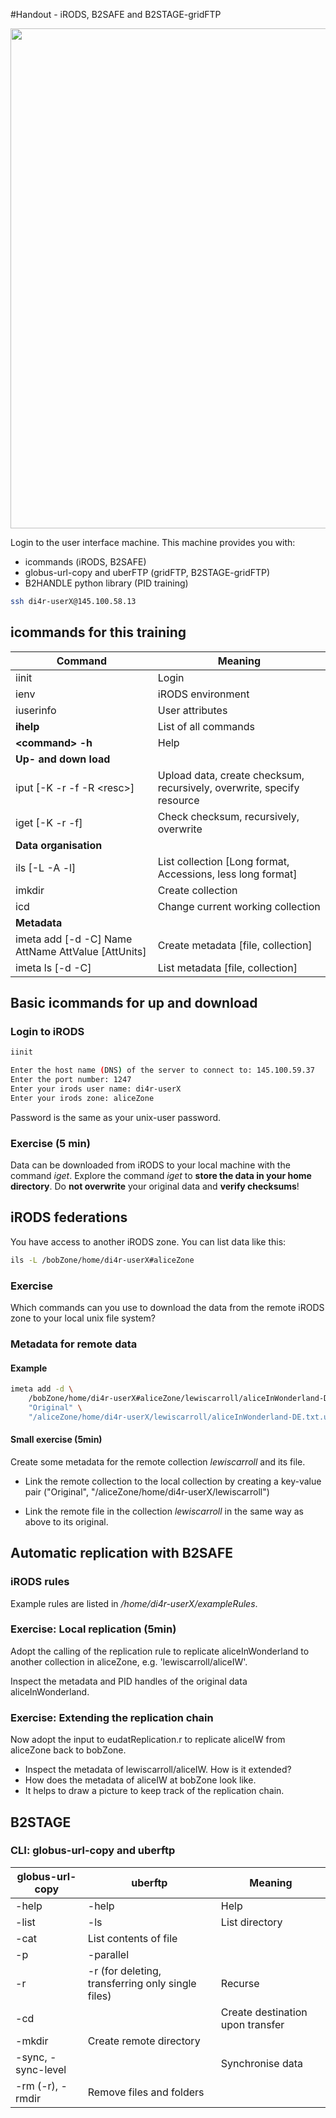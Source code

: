 #Handout - iRODS, B2SAFE and B2STAGE-gridFTP


<img align="centre" src="/Users/christines/Teaching/B2SAFE-B2STAGE/Slide10.jpg" width="800px">

Login to the user interface machine. This machine provides you with:

- icommands (iRODS, B2SAFE)
- globus-url-copy and uberFTP (gridFTP, B2STAGE-gridFTP)
- B2HANDLE python library (PID training)

```sh
ssh di4r-userX@145.100.58.13
```

## icommands for this training 

Command 	| Meaning
---------|--------
iinit		| Login
ienv		| iRODS environment
iuserinfo	| User attributes
**ihelp**		| List of all commands
**\<command\> -h** | Help
**Up- and down load**	|
iput	[-K -r -f -R \<resc\>]	| Upload data, create checksum, recursively, overwrite, specify resource
iget [-K -r -f]	| Check checksum, recursively, overwrite
**Data organisation** |
ils [-L -A -l] | List collection [Long format, Accessions, less long format]
imkdir		| Create collection
icd			| Change current working collection
**Metadata** 		|
imeta add [-d -C] Name AttName AttValue [AttUnits]	| Create metadata [file, collection]
imeta ls [-d -C]	| List metadata [file, collection]

## Basic icommands for up and download
### Login to iRODS

```sh
iinit

Enter the host name (DNS) of the server to connect to: 145.100.59.37
Enter the port number: 1247
Enter your irods user name: di4r-userX
Enter your irods zone: aliceZone
```
Password is the same as your unix-user password.

### Exercise (5 min)

Data can be downloaded from iRODS to your local machine with the command *iget*.
Explore the command *iget* to **store the data in your home directory**. Do **not overwrite** your original data and **verify checksums**!

## iRODS federations
You have access to another iRODS zone. You can list data like this:

```sh
ils -L /bobZone/home/di4r-userX#aliceZone
```

### Exercise
Which commands can you use to download the data from the remote iRODS zone to your local unix file system?

### Metadata for remote data
#### Example

```sh
imeta add -d \
	/bobZone/home/di4r-userX#aliceZone/lewiscarroll/aliceInWonderland-DE.txt.utf-8 \
	"Original" \
	"/aliceZone/home/di4r-userX/lewiscarroll/aliceInWonderland-DE.txt.utf-8"
```
#### Small exercise (5min)

Create some metadata for the remote collection *lewiscarroll* and its file.

- Link the remote collection to the local collection by creating a key-value pair ("Original", "/aliceZone/home/di4r-userX/lewiscarroll")
	
- Link the remote file in the collection *lewiscarroll* in the same way as above to its original.

## Automatic replication with B2SAFE
### iRODS rules
Example rules are listed in */home/di4r-userX/exampleRules*.

### Exercise: Local replication (5min)

Adopt the calling of the replication rule to replicate aliceInWonderland to another collection in aliceZone, e.g. 'lewiscarroll/aliceIW'.

Inspect the metadata and PID handles of the original data aliceInWonderland.

### Exercise: Extending the replication chain

Now adopt the input to eudatReplication.r to replicate aliceIW from aliceZone back to bobZone.

- Inspect the metadata of lewiscarroll/aliceIW. How is it extended?
- How does the metadata of aliceIW at bobZone look like.
- It helps to draw a picture to keep track of the replication chain.

## B2STAGE

### CLI: globus-url-copy and uberftp

globus-url-copy  | uberftp | Meaning
------|------|-----
-help | -help |Help-list | -ls |List directory |-cat| List contents of file-p <n> | -parallel <n>-r | -r (for deleting, transferring only single files) |Recurse-cd | | Create destination upon transfer|-mkdir |Create remote directory-sync, -sync-level |  |Synchronise data| -rm (-r), -rmdir | Remove files and folders


